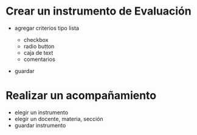 # Crear un instrumento de Evaluación
  - agregar criterios tipo lista
    - checkbox
    - radio button
    - caja de text
    - comentarios

  - guardar

# Realizar un acompañamiento
  - elegir un instrumento
  - elegir un docente, materia, sección
  - guardar instrumento